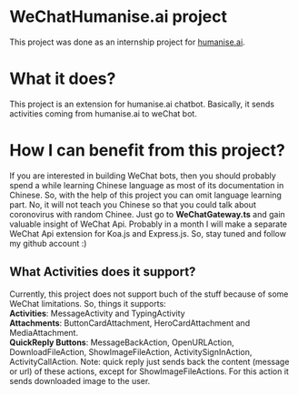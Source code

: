 
# WeChatHumanise.ai project

This project was done as an internship project for [humanise.ai](www.humanise.ai).

# What it does?

This project is an extension for humanise.ai chatbot. Basically, it sends activities coming from humanise.ai to weChat bot.

# How I can benefit from this project?

If you are interested in building WeChat bots, then you should probably spend a while learning Chinese language as most of its documentation in Chinese. So, with the help of this project you can omit language learning part. No, it will not teach you Chinese so that you could talk about coronovirus with random Chinee. Just go to **WeChatGateway.ts** and gain valuable insight of WeChat Api. Probably in a month I will make a separate WeChat Api extension for Koa.js and Express.js. So, stay tuned and follow my github account :)

## What Activities does it support?

Currently, this project does not support buch of the stuff because of some WeChat limitations. So, things it supports: <br/>
**Activities**: MessageActivity and TypingActivity <br/>
**Attachments**: ButtonCardAttachment, HeroCardAttachment and MediaAttachment. <br/>
**QuickReply Buttons**: MessageBackAction, OpenURLAction, DownloadFileAction, ShowImageFileAction, ActivitySignInAction, ActivityCallAction. Note: quick reply just sends back the content (message or url) of these actions, except for ShowImageFileActions. For this action it sends downloaded image to the user.